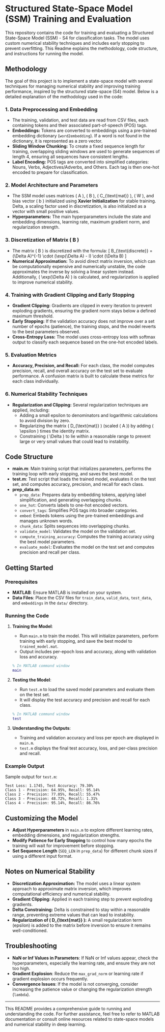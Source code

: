 # Structured State-Space Model (SSM) Training and Evaluation

This repository contains the code for training and evaluating a Structured State-Space Model (SSM) - S4 for classification tasks. The model uses custom numerical stability techniques and includes early stopping to prevent overfitting. This Readme explains the methodology, code structure, and instructions for running the model.

## Methodology

The goal of this project is to implement a state-space model with several techniques for managing numerical stability and improving training performance, inspired by the structured state-space (S4) model. Below is a detailed explanation of the methodology used in the code:

### 1. **Data Preprocessing and Embedding**
   - The training, validation, and test data are read from CSV files, each containing tokens and their associated part-of-speech (POS) tags.
   - **Embeddings:** Tokens are converted to embeddings using a pre-trained embedding dictionary (`word2embedding`). If a word is not found in the dictionary, it is represented as a zero vector.
   - **Sliding Window Chunking:** To create a fixed sequence length for training, overlapping sliding windows are used to generate sequences of length 4, ensuring all sequences have consistent lengths.
   - **Label Encoding:** POS tags are converted into simplified categories: Nouns, Verbs, Adjectives/Adverbs, and Others. Each tag is then one-hot encoded to prepare for classification.

### 2. **Model Architecture and Parameters**
   - The SSM model uses matrices \( A \), \( B \), \( C_{\text{mat}} \), \( W \), and bias vector \( b \) initialized using **Xavier Initialization** for stable training. Delta, a scaling factor used in discretization, is also initialized as a vector with small positive values.
   - **Hyperparameters:** The main hyperparameters include the state and embedding dimensions, learning rate, maximum gradient norm, and regularization strength.

### 3. **Discretization of Matrix \( B \)**
   - The matrix \( B \) is discretized with the formula:
     \[
     B_{\text{discrete}} = (\Delta A)^{-1} \cdot (\exp(\Delta A) - I) \cdot (\Delta B)
     \]
   - **Numerical Approximation:** To avoid direct matrix inversion, which can be computationally expensive and numerically unstable, the code approximates the inverse by solving a linear system instead. Additionally, \( \exp(\Delta A) \) is calculated, and regularization is applied to improve numerical stability.

### 4. **Training with Gradient Clipping and Early Stopping**
   - **Gradient Clipping:** Gradients are clipped in every iteration to prevent exploding gradients, ensuring the gradient norm stays below a defined maximum threshold.
   - **Early Stopping:** If the validation accuracy does not improve over a set number of epochs (patience), the training stops, and the model reverts to the best parameters observed.
   - **Cross-Entropy Loss:** The model uses cross-entropy loss with softmax output to classify each sequence based on the one-hot encoded labels.

### 5. **Evaluation Metrics**
   - **Accuracy, Precision, and Recall:** For each class, the model computes precision, recall, and overall accuracy on the test set to evaluate performance. A confusion matrix is built to calculate these metrics for each class individually.

### 6. **Numerical Stability Techniques**
   - **Regularization and Clipping:** Several regularization techniques are applied, including:
     - Adding a small epsilon to denominators and logarithmic calculations to avoid division by zero.
     - Regularizing the matrix \( D_{\text{mat}} \) (scaled \( A \)) by adding \( \epsilon \) times the identity matrix.
     - Constraining \( \Delta \) to lie within a reasonable range to prevent large or very small values that could lead to instability.

## Code Structure

- **main.m**: Main training script that initializes parameters, performs the training loop with early stopping, and saves the best model.
- **test.m**: Test script that loads the trained model, evaluates it on the test set, and computes accuracy, precision, and recall for each class.
- **prep_data.m**:
  - `prep_data`: Prepares data by embedding tokens, applying label simplification, and generating overlapping chunks.
  - `one_hot`: Converts labels to one-hot encoded vectors.
  - `convert_tags`: Simplifies POS tags into broader categories.
  - `embed`: Embeds tokens using the pre-trained embeddings and manages unknown words.
  - `chunk_data`: Splits sequences into overlapping chunks.
  - `validate_model`: Validates the model on the validation set.
  - `compute_training_accuracy`: Computes the training accuracy using the best model parameters.
  - `evaluate_model`: Evaluates the model on the test set and computes precision and recall per class.

## Getting Started

### Prerequisites

- **MATLAB**: Ensure MATLAB is installed on your system.
- **Data Files**: Place the CSV files for `train_data`, `valid_data`, `test_data`, and `embeddings` in the `data/` directory.

### Running the Code

1. **Training the Model**:
   - Run `main.m` to train the model. This will initialize parameters, perform training with early stopping, and save the best model to `trained_model.mat`.
   - Output includes per-epoch loss and accuracy, along with validation loss and accuracy.

   ```matlab
   % In MATLAB command window
   main
   ```

2. **Testing the Model**:
   - Run `test.m` to load the saved model parameters and evaluate them on the test set.
   - It will display the test accuracy and precision and recall for each class.

   ```matlab
   % In MATLAB command window
   test
   ```

3. **Understanding the Outputs**:
   - Training and validation accuracy and loss per epoch are displayed in `main.m`.
   - `test.m` displays the final test accuracy, loss, and per-class precision and recall.

### Example Output

Sample output for `test.m`:

```
Test Loss: 1.1745, Test Accuracy: 79.30%
Class 1 - Precision: 64.95%, Recall: 95.14%
Class 2 - Precision: 77.05%, Recall: 55.47%
Class 3 - Precision: 48.72%, Recall: 1.31%
Class 4 - Precision: 95.14%, Recall: 86.76%
```

## Customizing the Model

- **Adjust Hyperparameters** in `main.m` to explore different learning rates, embedding dimensions, and regularization strengths.
- **Modify Patience for Early Stopping** to control how many epochs the training will wait for improvement before stopping.
- **Set Sequence Length** (`SEQ_LEN` in `prep_data`) for different chunk sizes if using a different input format.

## Notes on Numerical Stability

- **Discretization Approximation:** The model uses a linear system approach to approximate matrix inversion, which improves computational efficiency and numerical stability.
- **Gradient Clipping:** Applied in each training step to prevent exploding gradients.
- **Delta Constraining:** Delta is constrained to stay within a reasonable range, preventing extreme values that can lead to instability.
- **Regularization of \( D_{\text{mat}} \):** A small regularization term (epsilon) is added to the matrix before inversion to ensure it remains well-conditioned.

## Troubleshooting

- **NaN or Inf Values in Parameters**: If NaN or Inf values appear, check the hyperparameters, especially the learning rate, and ensure they are not too high.
- **Gradient Explosion**: Reduce the `max_grad_norm` or learning rate if gradient explosion occurs frequently.
- **Convergence Issues**: If the model is not converging, consider increasing the patience value or changing the regularization strength (`lambda`).

---

This README provides a comprehensive guide to running and understanding the code. For further assistance, feel free to refer to MATLAB documentation or consult online resources related to state-space models and numerical stability in deep learning. 
